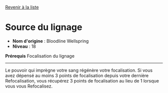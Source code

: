 [Revenir à la liste](..)

# Source du lignage

 * **Nom d'origine** : Bloodline Wellspring
 * **Niveau** : 18


<p><strong>Prérequis</strong> Focalisation du lignage</p>
<hr>
<p>Le pouvoir qui imprègne votre sang régénère votre focalisation. Si vous avez dépensé au moins 3 points de focalisation depuis votre dernière Refocalisation, vous récupérez 3 points de focalisation au lieu de 1 lorsque vous vous Refocalisez.</p>